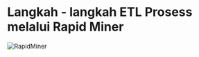 # Langkah - langkah ETL Prosess melalui Rapid Miner

![RapidMiner](https://yt3.ggpht.com/ytc/AKedOLSZzua1G6iU99tly9DfZL0GsyCQeONKPxm7UU2INg=s88-c-k-c0x00ffffff-no-rj)
